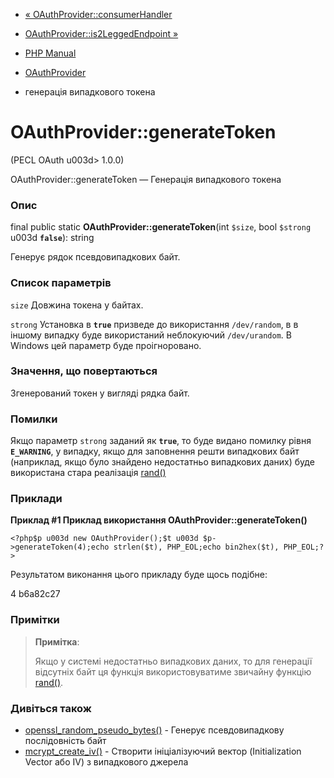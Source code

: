- [«
OAuthProvider::consumerHandler](oauthprovider.consumerhandler.md)
- [OAuthProvider::is2LeggedEndpoint
»](oauthprovider.is2leggedendpoint.md)

- [PHP Manual](index.md)
- [OAuthProvider](class.oauthprovider.md)
- генерація випадкового токена

# OAuthProvider::generateToken

(PECL OAuth u003d> 1.0.0)

OAuthProvider::generateToken — Генерація випадкового токена

### Опис

final public static **OAuthProvider::generateToken**(int `$size`, bool
`$strong` u003d **`false`**): string

Генерує рядок псевдовипадкових байт.

### Список параметрів

`size`
Довжина токена у байтах.

`strong`
Установка в **`true`** призведе до використання `/dev/random`, в
в іншому випадку буде використаний неблокуючий `/dev/urandom`. В
Windows цей параметр буде проігноровано.

### Значення, що повертаються

Згенерований токен у вигляді рядка байт.

### Помилки

Якщо параметр `strong` заданий як **`true`**, то буде видано помилку
рівня **`E_WARNING`**, у випадку, якщо для заповнення решти
випадкових байт (наприклад, якщо було знайдено недостатньо випадкових
даних) буде використана стара реалізація
[rand()](function.rand.md)

### Приклади

**Приклад #1 Приклад використання **OAuthProvider::generateToken()****

` <?php$p u003d new OAuthProvider();$t u003d $p->generateToken(4);echo strlen($t), PHP_EOL;echo bin2hex($t), PHP_EOL;?> `

Результатом виконання цього прикладу буде щось подібне:

4
b6a82c27

### Примітки

> **Примітка**:
>
> Якщо у системі недостатньо випадкових даних, то для генерації
> відсутніх байт ця функція використовуватиме звичайну функцію
> [rand()](function.rand.md).

### Дивіться також

- [openssl_random_pseudo_bytes()](function.openssl-random-pseudo-bytes.md) -
Генерує псевдовипадкову послідовність байт
- [mcrypt_create_iv()](function.mcrypt-create-iv.md) - Створити
ініціалізуючий вектор (Initialization Vector або IV) з випадкового
джерела

